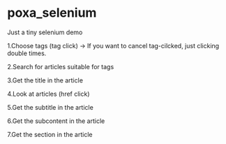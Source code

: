 # poxa_selenium
Just a tiny selenium demo

1.Choose tags (tag click)
 -> If you want to cancel tag-cilcked, just clicking double times.

2.Search for articles suitable for tags

3.Get the title in the article

4.Look at articles (href click)

5.Get the subtitle in the article

6.Get the subcontent in the article

7.Get the section in the article
